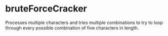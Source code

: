 # bruteForceCracker
Processes multiple characters and tries multiple combinations to try to loop through every possible combination of five characters in length. 
